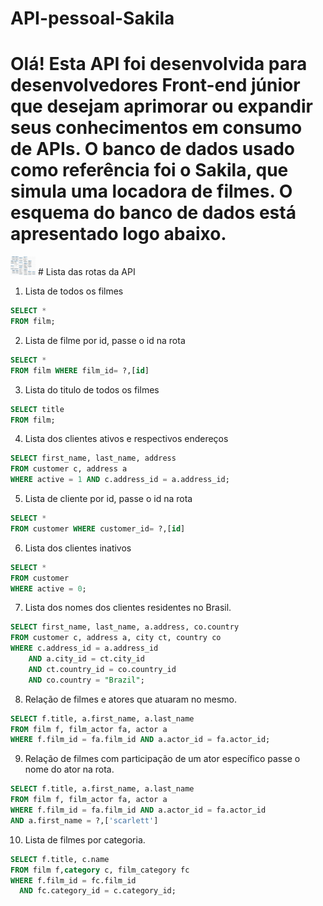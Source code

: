 # API-pessoal-Sakila

# Olá! Esta API foi desenvolvida para desenvolvedores Front-end júnior que desejam aprimorar ou expandir seus conhecimentos em consumo de APIs. O banco de dados usado como referência foi o Sakila, que simula uma locadora de filmes. O esquema do banco de dados está apresentado logo abaixo.
 <img alt="Rafa-Js" height="30" width="40" src="./src/schema/SampleSakila.png">
# Lista das rotas da API

1. Lista de todos os filmes

```sql
SELECT *
FROM film;
```
2. Lista de filme por id, passe o id na rota

```sql
SELECT *
FROM film WHERE film_id= ?,[id]
```

3. Lista do titulo de todos os filmes

```sql
SELECT title
FROM film;
```

4. Lista dos clientes ativos e respectivos endereços

```sql
SELECT first_name, last_name, address
FROM customer c, address a
WHERE active = 1 AND c.address_id = a.address_id;
```
5. Lista de cliente por id, passe o id na rota

```sql
SELECT *
FROM customer WHERE customer_id= ?,[id]
```
6. Lista dos clientes inativos

```sql
SELECT *
FROM customer
WHERE active = 0;
```

7. Lista dos nomes dos clientes residentes no Brasil.

```sql
SELECT first_name, last_name, a.address, co.country
FROM customer c, address a, city ct, country co
WHERE c.address_id = a.address_id
	AND a.city_id = ct.city_id
	AND ct.country_id = co.country_id
    AND co.country = "Brazil";
```
8. Relação de filmes e atores que atuaram no mesmo.

```sql
SELECT f.title, a.first_name, a.last_name
FROM film f, film_actor fa, actor a
WHERE f.film_id = fa.film_id AND a.actor_id = fa.actor_id;
```

9. Relação de filmes com participação de um ator específico passe o nome do ator na rota.

```sql
SELECT f.title, a.first_name, a.last_name
FROM film f, film_actor fa, actor a
WHERE f.film_id = fa.film_id AND a.actor_id = fa.actor_id
AND a.first_name = ?,['scarlett']
```

10. Lista de filmes por categoria.

```sql
SELECT f.title, c.name 
FROM film f,category c, film_category fc
WHERE f.film_id = fc.film_id
  AND fc.category_id = c.category_id;
```